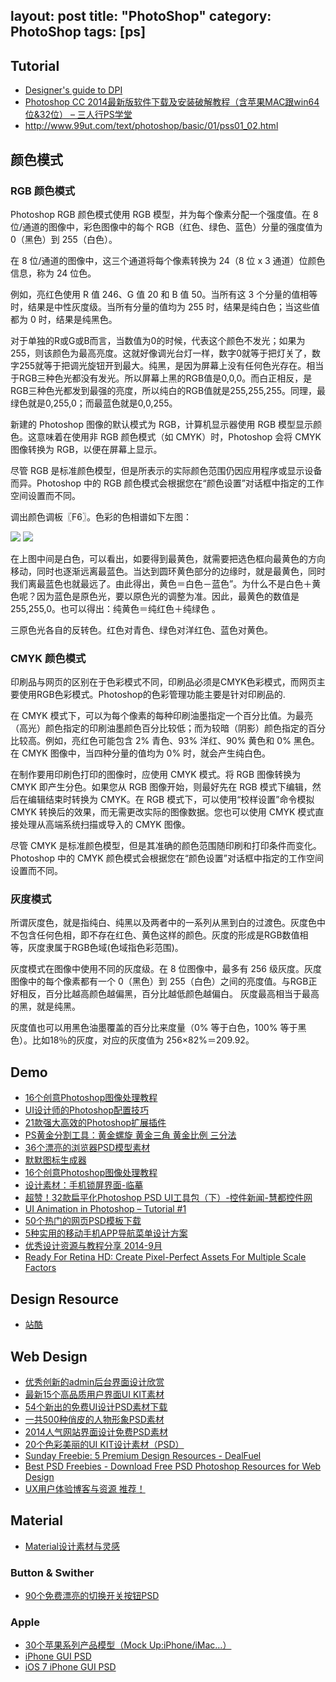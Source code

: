 layout: post
title: "PhotoShop"
category: PhotoShop
tags: [ps]
---

## Tutorial

- [Designer's guide to DPI](http://sebastien-gabriel.com/designers-guide-to-dpi/home)
- [Photoshop CC 2014最新版软件下载及安装破解教程（含苹果MAC跟win64位&32位） – 三人行PS学堂](http://www.ren3.cn/14573.htm)
- <http://www.99ut.com/text/photoshop/basic/01/pss01_02.html>

## 颜色模式

### RGB 颜色模式

Photoshop RGB 颜色模式使用 RGB 模型，并为每个像素分配一个强度值。在 8 位/通道的图像中，彩色图像中的每个 RGB（红色、绿色、蓝色）分量的强度值为 0（黑色）到 255（白色）。

在 8 位/通道的图像中，这三个通道将每个像素转换为 24（8 位 x 3 通道）位颜色信息，称为 24 位色。

例如，亮红色使用 R 值 246、G 值 20 和 B 值 50。当所有这 3 个分量的值相等时，结果是中性灰度级。当所有分量的值均为 255 时，结果是纯白色；当这些值都为 0 时，结果是纯黑色。

对于单独的R或G或B而言，当数值为0的时候，代表这个颜色不发光；如果为255，则该颜色为最高亮度。这就好像调光台灯一样，数字0就等于把灯关了，数字255就等于把调光旋钮开到最大。纯黑，是因为屏幕上没有任何色光存在。相当于RGB三种色光都没有发光。所以屏幕上黑的RGB值是0,0,0。而白正相反，是RGB三种色光都发到最强的亮度，所以纯白的RGB值就是255,255,255。同理，最绿色就是0,255,0；而最蓝色就是0,0,255。

新建的 Photoshop 图像的默认模式为 RGB，计算机显示器使用 RGB 模型显示颜色。这意味着在使用非 RGB 颜色模式（如 CMYK）时，Photoshop 会将 CMYK 图像转换为 RGB，以便在屏幕上显示。

尽管 RGB 是标准颜色模型，但是所表示的实际颜色范围仍因应用程序或显示设备而异。Photoshop 中的 RGB 颜色模式会根据您在“颜色设置”对话框中指定的工作空间设置而不同。

调出颜色调板〖F6〗。色彩的色相谱如下左图：

![](http://www.99ut.com/library/turlib/serieslib/01/ps1_12.jpg) ![](http://www.99ut.com/library/turlib/serieslib/01/ps1_13.jpg)

在上图中间是白色，可以看出，如要得到最黄色，就需要把选色框向最黄色的方向移动，同时也逐渐远离最蓝色。当达到圆环黄色部分的边缘时，就是最黄色，同时我们离最蓝色也就最远了。由此得出，黄色＝白色－蓝色”。为什么不是白色＋黄色呢？因为蓝色是原色光，要以原色光的调整为准。因此，最黄色的数值是255,255,0。也可以得出：纯黄色＝纯红色＋纯绿色 。

三原色光各自的反转色。红色对青色、绿色对洋红色、蓝色对黄色。

### CMYK 颜色模式

印刷品与网页的区别在于色彩模式不同，印刷品必须是CMYK色彩模式，而网页主要使用RGB色彩模式。Photoshop的色彩管理功能主要是针对印刷品的.

在 CMYK 模式下，可以为每个像素的每种印刷油墨指定一个百分比值。为最亮（高光）颜色指定的印刷油墨颜色百分比较低；而为较暗（阴影）颜色指定的百分比较高。例如，亮红色可能包含 2% 青色、93% 洋红、90% 黄色和 0% 黑色。在 CMYK 图像中，当四种分量的值均为 0% 时，就会产生纯白色。

在制作要用印刷色打印的图像时，应使用 CMYK 模式。将 RGB 图像转换为 CMYK 即产生分色。如果您从 RGB 图像开始，则最好先在 RGB 模式下编辑，然后在编辑结束时转换为 CMYK。在 RGB 模式下，可以使用“校样设置”命令模拟 CMYK 转换后的效果，而无需更改实际的图像数据。您也可以使用 CMYK 模式直接处理从高端系统扫描或导入的 CMYK 图像。

尽管 CMYK 是标准颜色模型，但是其准确的颜色范围随印刷和打印条件而变化。Photoshop 中的 CMYK 颜色模式会根据您在“颜色设置”对话框中指定的工作空间设置而不同。

### 灰度模式

所谓灰度色，就是指纯白、纯黑以及两者中的一系列从黑到白的过渡色。灰度色中不包含任何色相，即不存在红色、黄色这样的颜色。灰度的形成是RGB数值相等，灰度隶属于RGB色域(色域指色彩范围)。

灰度模式在图像中使用不同的灰度级。在 8 位图像中，最多有 256 级灰度。灰度图像中的每个像素都有一个 0（黑色）到 255（白色）之间的亮度值。与RGB正好相反，百分比越高颜色越偏黑，百分比越低颜色越偏白。
灰度最高相当于最高的黑，就是纯黑。

灰度值也可以用黑色油墨覆盖的百分比来度量（0% 等于白色，100% 等于黑色）。比如18％的灰度，对应的灰度值为 256×82%＝209.92。

## Demo

- [16个创意Photoshop图像处理教程](http://www.shejidaren.com/photoshop-image-processing-tutorials.html)
- [UI设计师的Photoshop配置技巧](http://www.shejidaren.com/photoshop-configuration-tips-for-ui-designer.html)
- [21款强大高效的Photoshop扩展插件](http://www.shejidaren.com/21-photoshop-plugins-for-designer.html)
- [PS黄金分割工具：黄金螺旋 黄金三角 黄金比例 三分法](http://www.shejidaren.com/photoshop-huang-jin-fen-ge.html)
- [36个漂亮的浏览器PSD模型素材](http://www.shejidaren.com/browser-psd-mockup.html)
- [默默图标生成器](http://www.zcool.com.cn/article/ZMzY5ODA=.html)
- [16个创意Photoshop图像处理教程](http://www.shejidaren.com/photoshop-image-processing-tutorials.html)
- [设计素材：手机锁屏界面-临摹](http://www.zcool.com.cn/gfx/ZMzA0MzMy.html)
- [超赞！32款扁平化Photoshop PSD UI工具包（下）-控件新闻-慧都控件网](http://www.evget.com/article/2014/8/21/21491.html)
- [UI Animation in Photoshop – Tutorial #1](http://androiduiux.com/2014/08/26/ui-animation-in-photoshop-tutorial-1)
- [50个热门的网页PSD模板下载](http://caibaojian.com/50-top-best-psd.html)
- [5种实用的移动手机APP导航菜单设计方案](http://www.shejidaren.com/mobile-app-menus-design.html)
- [优秀设计资源与教程分享 2014-9月](http://www.shejidaren.com/design-resources-september-2014.html)
- [Ready For Retina HD: Create Pixel-Perfect Assets For Multiple Scale Factors](http://www.smashingmagazine.com/2014/10/15/create-assets-for-multiple-scale-factors)

## Design Resource

- [站酷](http://www.zcool.com.cn/gfxs/)


## Web Design

- [优秀创新的admin后台界面设计欣赏](http://www.shejidaren.com/creative-dashboard-designs.html)
- [最新15个高品质用户界面UI KIT素材](http://www.shejidaren.com/free-ui-kits-psd-download.html)
- [54个新出的免费UI设计PSD素材下载](http://www.shejidaren.com/54-free-ui-psd.html)
- [一共500种俏皮的人物形象PSD素材](http://www.shejidaren.com/500-ren-wu-dong-zuo-su-cai.html)
- [2014人气网站界面设计免费PSD素材](http://www.shejidaren.com/free-psd-website-templates.html)
- [20个色彩美丽的UI KIT设计素材（PSD）](http://www.shejidaren.com/20-beautiful-ui-kits-for-designer.html)
- [Sunday Freebie: 5 Premium Design Resources - DealFuel](http://dealfuel.com/seller/premium-design-resources)
- [Best PSD Freebies - Download Free PSD Photoshop Resources for Web Design](http://www.bestpsdfreebies.com/)
- [UX用户体验博客与资源 推荐！](http://www.shejidaren.com/ux-design-blog-and-resources.html)

## Material

- [Material设计素材与灵感](http://www.shejidaren.com/material-design-resourices.html)

### Button & Swither

- [90个免费漂亮的切换开关按钮PSD](http://www.shejidaren.com/switch-and-toggle-button-psds.html)

### Apple

- [30个苹果系列产品模型（Mock Up:iPhone/iMac…）](http://www.shejidaren.com/apple-product-psd-mockups.html)
- [iPhone GUI PSD](http://www.teehanlax.com/tools/iphone/)
- [iOS 7 iPhone GUI PSD](http://www.teehanlax.com/tools/ios7-iphone/)











